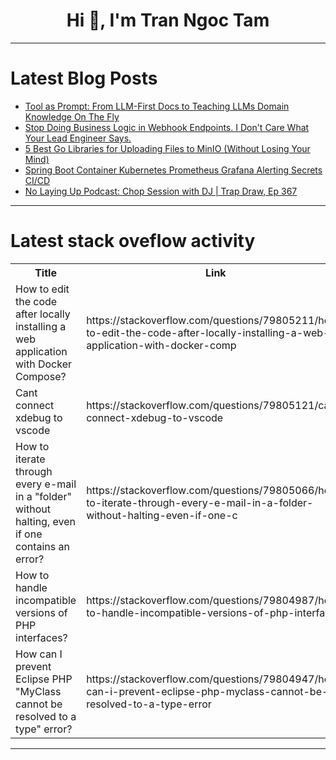 <h1 align="center">Hi 👋, I'm Tran Ngoc Tam</h1>

---

# Latest Blog Posts 
<!-- BLOG-POST-LIST:START -->
- [Tool as Prompt: From LLM-First Docs to Teaching LLMs Domain Knowledge On The Fly](https://dev.to/francesco_marconi_282058b/from-llm-first-docs-to-teaching-llms-domain-knowledge-on-the-fly-5dma)
- [Stop Doing Business Logic in Webhook Endpoints. I Don&#39;t Care What Your Lead Engineer Says.](https://dev.to/elvissautet/stop-doing-business-logic-in-webhook-endpoints-i-dont-care-what-your-lead-engineer-says-8o0)
- [5 Best Go Libraries for Uploading Files to MinIO &lpar;Without Losing Your Mind&rpar;](https://dev.to/lamri_abdellahramdane_15/5-best-go-libraries-for-uploading-files-to-minio-without-losing-your-mind-5616)
- [Spring Boot Container Kubernetes Prometheus Grafana Alerting Secrets CI/CD](https://dev.to/jumptotech/spring-boot-container-kubernetes-prometheus-grafana-alerting-secrets-cicd-5d05)
- [No Laying Up Podcast: Chop Session with DJ | Trap Draw, Ep 367](https://dev.to/youtube_golf/no-laying-up-podcast-chop-session-with-dj-trap-draw-ep-367-16ep)
<!-- BLOG-POST-LIST:END -->

---

# Latest stack oveflow activity
<table>
  <tr><th>Title</th><th>Link</th></tr>
  <!-- STACKOVERFLOW:START --><tr><td>How to edit the code after locally installing a web application with Docker Compose?</td><td>https://stackoverflow.com/questions/79805211/how-to-edit-the-code-after-locally-installing-a-web-application-with-docker-comp</td></tr><tr><td>Cant connect xdebug to vscode</td><td>https://stackoverflow.com/questions/79805121/cant-connect-xdebug-to-vscode</td></tr><tr><td>How to iterate through every e-mail in a &quot;folder&quot; without halting, even if one contains an error?</td><td>https://stackoverflow.com/questions/79805066/how-to-iterate-through-every-e-mail-in-a-folder-without-halting-even-if-one-c</td></tr><tr><td>How to handle incompatible versions of PHP interfaces?</td><td>https://stackoverflow.com/questions/79804987/how-to-handle-incompatible-versions-of-php-interfaces</td></tr><tr><td>How can I prevent Eclipse PHP &quot;MyClass cannot be resolved to a type&quot; error?</td><td>https://stackoverflow.com/questions/79804947/how-can-i-prevent-eclipse-php-myclass-cannot-be-resolved-to-a-type-error</td></tr><!-- STACKOVERFLOW:END -->
</table>

---


